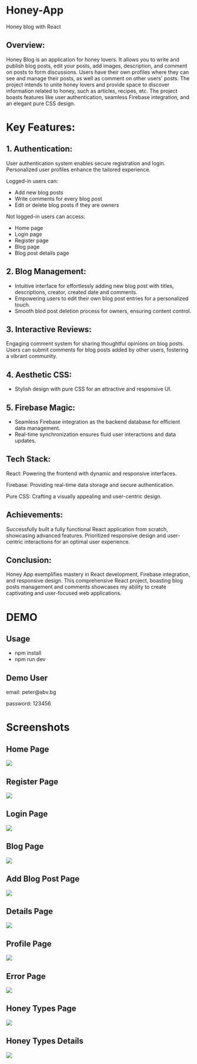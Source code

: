 # Honey-App
 Honey blog with React


<h2> Overview: </h2>
Honey Blog is an application for honey lovers. It allows you to write and publish blog posts, edit your posts, add images, description, and comment on posts to form discussions. Users have their own profiles where they can see and manage their posts, as well as comment on other users' posts. The project intends to unite honey lovers and provide space to discover information related to honey, such as articles, recipes, etc. The project boasts features like user authentication, seamless Firebase integration, and an elegant pure CSS design.

<h1>Key Features:</h1>
<h2> 1. Authentication:   </h2>
User authentication system enables secure registration and login.
Personalized user profiles enhance the tailored experience.
<p> Logged-in users can: </p>
<ul> 
  <li> Add new blog posts </li>
  <li> Write comments for every blog post</li>
  <li> Edit or delete blog posts if they are owners</li>
</ul>
<p> Not logged-in users can access: </p>
<ul> 
  <li> Home page </li>
  <li> Login page </li>
  <li> Register page</li>
  <li> Blog page </li>
  <li> Blog post details page </li>
</ul>

<h2> 2. Blog Management: </h2>
<ul>
  <li>Intuitive interface for effortlessly adding new blog post with titles, descriptions, creator, created date and comments. </li>
  <li> Empowering users to edit their own blog post entries for a personalized touch. </li>
  <li>Smooth blod post deletion process for owners, ensuring content control. </li>
</ul>
<h2> 3. Interactive Reviews:   </h2>
Engaging comment system for sharing thoughtful opinions on blog posts.
Users can submit comments for blog posts added by other users, fostering a vibrant community.
<h2> 4. Aesthetic CSS: </h2>
<ul>
  <li> Stylish design with pure CSS for an attractive and responsive UI. </li>
</ul>
<h2> 5. Firebase Magic:  </h2>
<ul> 
<li>Seamless Firebase integration as the backend database for efficient data management. </li>
<li> Real-time synchronization ensures fluid user interactions and data updates.</li>
</ul>

<h2> Tech Stack:  </h2>
<p> React: Powering the frontend with dynamic and responsive interfaces.  </p>
<p> Firebase: Providing real-time data storage and secure authentication.    </p>
<p> Pure CSS: Crafting a visually appealing and user-centric design. </p>
<h2> Achievements:  </h2>
Successfully built a fully functional React application from scratch, showcasing advanced features.
Prioritized responsive design and user-centric interactions for an optimal user experience.
<h2>Conclusion:</h2>
Honey App exemplifies mastery in React development, Firebase integration, and responsive design. This comprehensive React project, boasting blog posts management and comments showcases my ability to create captivating and user-focused web applications.

<h1> DEMO </h1>
<h2> Usage </h2>
  <ul>
    <li>npm install</li>
    <li>npm run dev</li>
  </ul>
<h2> Demo User </h2>
<p> email: peter@abv.bg </p>
<p> password: 123456</p>

<h1> Screenshots </h1>
<h2> Home Page </h2>
<img src="https://github.com/BDukov/Honey-App/assets/107854265/2c76b494-2859-4c1e-92be-f25ef597a00b"> </img>
<h2>Register Page</h2>
<img src="https://github.com/BDukov/Honey-App/assets/107854265/73512b6c-2181-4009-a0ef-0d1cd3f9b7bd"></img>
<h2>Login Page</h2>
<img src="https://github.com/BDukov/Honey-App/assets/107854265/46152b6e-afca-400b-9434-9d357eaf037a"></img>
<h2>Blog Page</h2>
<img src="https://github.com/BDukov/Honey-App/assets/107854265/ecdf11a7-45a8-407f-98a8-7ae07b6574cb"></img>
<h2>Add Blog Post Page</h2>
<img src="https://github.com/BDukov/Honey-App/assets/107854265/8b58e225-33ee-4dba-866b-78c83c0dd89a"></img>
<h2>Details Page</h2>
<img src="https://github.com/BDukov/Honey-App/assets/107854265/a7f474ee-2e78-4a47-ac62-50227a4a6531"></img>
<h2>Profile Page</h2>
<img src="https://github.com/BDukov/Honey-App/assets/107854265/2bd62670-f255-4dba-ac07-6882abb7db7c"></img>
<h2>Error Page</h2>
<img src="https://github.com/BDukov/Honey-App/assets/107854265/bbbe5094-3223-43b0-b8b8-8e55f0fc2bf8"></img>
<h2>Honey Types Page</h2>
<img src="https://github.com/BDukov/Honey-App/assets/107854265/3877b5f3-cbff-4e0c-af77-fdb0a62c5fdf"></img>
<h2>Honey Types Details</h2>
<img src="https://github.com/BDukov/Honey-App/assets/107854265/84f4772a-4e8a-4303-be43-39bd9f112b32"></img>
